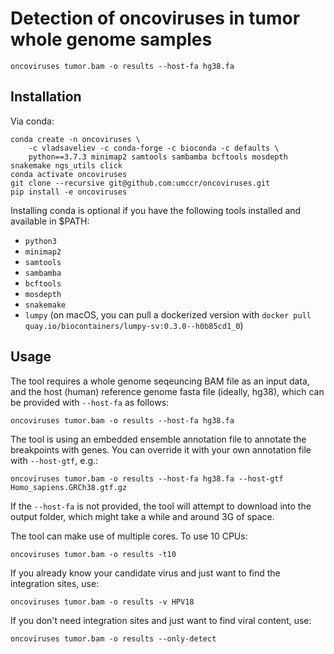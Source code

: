 # Detection of oncoviruses in tumor whole genome samples

```
oncoviruses tumor.bam -o results --host-fa hg38.fa
```

## Installation

Via conda:

```
conda create -n oncoviruses \
    -c vladsaveliev -c conda-forge -c bioconda -c defaults \
    python==3.7.3 minimap2 samtools sambamba bcftools mosdepth snakemake ngs_utils click
conda activate oncoviruses
git clone --recursive git@github.com:umccr/oncoviruses.git
pip install -e oncoviruses
```

Installing conda is optional if you have the following tools installed and available in $PATH:

- `python3`
- `minimap2`
- `samtools`
- `sambamba`
- `bcftools`
- `mosdepth`
- `snakemake`
- `lumpy` (on macOS, you can pull a dockerized version 
           with `docker pull quay.io/biocontainers/lumpy-sv:0.3.0--h0b85cd1_0`)

## Usage

The tool requires a whole genome seqeuncing BAM file as an input data, and the host (human) reference genome fasta file (ideally, hg38), which can be provided with `--host-fa` as follows:

```
oncoviruses tumor.bam -o results --host-fa hg38.fa
```

The tool is using an embedded ensemble annotation file to annotate the breakpoints with genes. You can override it with your own annotation file with `--host-gtf`, e.g.:

```
oncoviruses tumor.bam -o results --host-fa hg38.fa --host-gtf Homo_sapiens.GRCh38.gtf.gz
```

If the `--host-fa` is not provided, the tool will attempt to download into the output folder, which might take a while and around 3G of space.

The tool can make use of multiple cores. To use 10 CPUs:

```
oncoviruses tumor.bam -o results -t10
```

If you already know your candidate virus and just want to find the integration sites, use:

```
oncoviruses tumor.bam -o results -v HPV18
```

If you don't need integration sites and just want to find viral content, use:

```
oncoviruses tumor.bam -o results --only-detect
```










